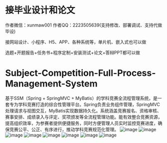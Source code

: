 # 接毕业设计和论文
作者微信：xunmaw001  作者QQ：2223505639(支持修改、部署调试、支持代做毕设)

接网站设计、小程序、H5、APP、各种系统等，单片机、嵌入式也可以做

选题+开题报告+任务书+程序定制+安装测试+论文+答辩PPT都可以做
# Subject-Competition-Full-Process-Management-System
基于SSM（Spring + SpringMVC + MyBatis）的学科竞赛全流程管理系统，是一套专为学科竞赛打造的综合性管理平台。Spring负责业务组件管理，SpringMVC处理请求与视图交互，MyBatis实现数据持久化。系统涵盖竞赛报名、资格审核、赛事安排、成绩录入与评定、奖项颁发等全流程管理功能。能有效整合竞赛资源，提高组织效率，为参赛者提供便捷服务，同时方便管理人员实时监控竞赛进度，确保竞赛公平、公正、有序进行，推动学科竞赛规范化管理。
![image](https://github.com/user-attachments/assets/344da754-7a8a-485f-aaf7-7f6762b95a6e)
![image](https://github.com/user-attachments/assets/e464c684-f440-48b9-848b-d52d76065d9c)
![image](https://github.com/user-attachments/assets/6b0dd4d5-fa4e-4d8d-ae3b-095c481e1e24)
![image](https://github.com/user-attachments/assets/ed713d4d-077f-49c8-b4a3-39abe9229c01)
![image](https://github.com/user-attachments/assets/9101d11d-6ab9-4cfa-988f-75b24ee2baa7)
![image](https://github.com/user-attachments/assets/50d3c2ac-077c-4325-87a4-ee77565a44fc)
![image](https://github.com/user-attachments/assets/8fd853fa-1bb9-4c31-a7a7-106258b10f01)
![image](https://github.com/user-attachments/assets/f44b8e3c-efb6-49fb-82bc-e6b1c0bc0cce)
